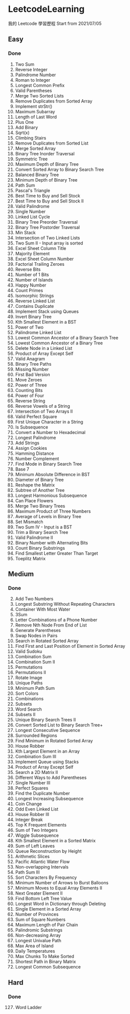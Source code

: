 # LeetcodeLearning
我的 Leetcode 學習歷程
Start from 2021/07/05
## Easy
### Done
1. Two Sum
7. Reverse Integer
9. Palindrome Number
13. Roman to Integer
14. Longest Common Prefix
20. Valid Parentheses
21. Merge Two Sorted Lists
26. Remove Duplicates from Sorted Array
28. Implement strStr()
53. Maximum Subarray
58. Length of Last Word
66. Plus One
67. Add Binary
69. Sqrt(x)
70. Climbing Stairs
83. Remove Duplicates from Sorted List
88. Merge Sorted Array
94. Binary Tree Inorder Traversal
101. Symmetric Tree
104. Maximum Depth of Binary Tree
108. Convert Sorted Array to Binary Search Tree
110. Balanced Binary Tree
111. Minimum Depth of Binary Tree
112. Path Sum
118. Pascal's Triangle
121. Best Time to Buy and Sell Stock
122. Best Time to Buy and Sell Stock II
125. Valid Palindrome
136. Single Number
141. Linked List Cycle
144. Binary Tree Preorder Traversal
145. Binary Tree Postorder Traversal
155. Min Stack
160. Intersection of Two Linked Lists
167. Two Sum II - Input array is sorted
168. Excel Sheet Column Title
169. Majority Element
171. Excel Sheet Column Number
172. Factorial Trailing Zeroes
190. Reverse Bits
191. Number of 1 Bits
200. Number of Islands
202. Happy Number
204. Count Primes
205. Isomorphic Strings
206. Reverse Linked List
217. Contains Duplicate
225. Implement Stack using Queues
226. Invert Binary Tree
230. Kth Smallest Element in a BST
231. Power of Two
234. Palindrome Linked List
235. Lowest Common Ancestor of a Binary Search Tree
236. Lowest Common Ancestor of a Binary Tree
237. Delete Node in a Linked List
238. Product of Array Except Self
242. Valid Anagram
257. Binary Tree Paths
268. Missing Number
278. First Bad Version
283. Move Zeroes
326. Power of Three
338. Counting Bits
342. Power of Four
344. Reverse String
345. Reverse Vowels of a String
350. Intersection of Two Arrays II
367. Valid Perfect Square
387. First Unique Character in a String
392. Is Subsequence
405. Convert a Number to Hexadecimal
409. Longest Palindrome
415. Add Strings
455. Assign Cookies
461. Hamming Distance
476. Number Complement
501. Find Mode in Binary Search Tree
504. Base 7
530. Minimum Absolute Difference in BST
543. Diameter of Binary Tree
566. Reshape the Matrix
572. Subtree of Another Tree
594. Longest Harmonious Subsequence
605. Can Place Flowers
617. Merge Two Binary Trees
628. Maximum Product of Three Numbers
637. Average of Levels in Binary Tree
645. Set Mismatch
653. Two Sum IV - Input is a BST
669. Trim a Binary Search Tree
680. Valid Palindrome II
693. Binary Number with Alternating Bits
696. Count Binary Substrings
744. Find Smallest Letter Greater Than Target
766. Toeplitz Matrix

## Medium
### Done
2. Add Two Numbers
3. Longest Substring Without Repeating Characters
11. Container With Most Water
15. 3Sum
17. Letter Combinations of a Phone Number
19. Remove Nth Node From End of List
22. Generate Parentheses
24. Swap Nodes in Pairs
33. Search in Rotated Sorted Array
34. Find First and Last Position of Element in Sorted Array
36. Valid Sudoku
39. Combination Sum
40. Combination Sum II
46. Permutations
47. Permutations II
48. Rotate Image
62. Unique Paths
64. Minimum Path Sum
75. Sort Colors
77. Combinations
78. Subsets
79. Word Search
90. Subsets II
95. Unique Binary Search Trees II
109. Convert Sorted List to Binary Search Tree+
128. Longest Consecutive Sequence
130. Surrounded Regions
153. Find Minimum in Rotated Sorted Array
198. House Robber
215. Kth Largest Element in an Array
216. Combination Sum III
232. Implement Queue using Stacks
238. Product of Array Except Self
240. Search a 2D Matrix II
241. Different Ways to Add Parentheses
260. Single Number III
279. Perfect Squares
287. Find the Duplicate Number
300. Longest Increasing Subsequence
322. Coin Change
328. Odd Even Linked List
337. House Robber III
343. Integer Break
347. Top K Frequent Elements
371. Sum of Two Integers
376. Wiggle Subsequence
378. Kth Smallest Element in a Sorted Matrix
404. Sum of Left Leaves
406. Queue Reconstruction by Height
413. Arithmetic Slices
417. Pacific Atlantic Water Flow
435. Non-overlapping Intervals
437. Path Sum III
451. Sort Characters By Frequency
452. Minimum Number of Arrows to Burst Balloons
462. Minimum Moves to Equal Array Elements II
503. Next Greater Element II
513. Find Bottom Left Tree Value
524. Longest Word in Dictionary through Deleting
540. Single Element in a Sorted Array
547. Number of Provinces
633. Sum of Square Numbers
646. Maximum Length of Pair Chain
647. Palindromic Substrings
665. Non-decreasing Array
687. Longest Univalue Path
695. Max Area of Island
739. Daily Temperatures
769. Max Chunks To Make Sorted
1091. Shortest Path in Binary Matrix
1143. Longest Common Subsequence

## Hard
### Done
127. Word Ladder
